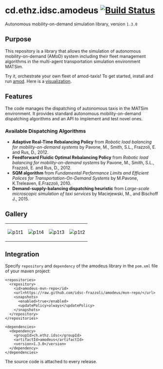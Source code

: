 # cd.ethz.idsc.amodeus <a href="https://travis-ci.org/idsc-frazzoli/amodeus"><img src="https://travis-ci.org/idsc-frazzoli/amodeus.svg?branch=master" alt="Build Status"></a>

Autonomous mobility-on-demand simulation library, version `1.3.0`

## Purpose

This repository is a library that allows the simulation of autonomous mobility-on-demand (AMoD) system including their fleet management algorithms in the multi-agent transportation simulation environment MATSim.

Try it, orchestrate your own fleet of amod-taxis!
To get started, install and run [amod](https://github.com/idsc-frazzoli/amod).
Here is a [visualization](https://www.youtube.com/watch?v=QkFtIQQSHto).

## Features

The code manages the dispatching of autonomous taxis in the MATSim environment.
It provides standard autonomous mobility-on-demand dispatching algorithms and an API to implement and test novel ones.

### Available Dispatching Algorithms

* **Adaptive Real-Time Rebalancing Policy** from *Robotic load balancing for mobility-on-demand systems* by Pavone, M., Smith, S.L., Frazzoli, E. and Rus, D., 2012.
* **Feedforward Fluidic Optimal Rebalancing Policy** from *Robotic load balancing for mobility-on-demand systems* by Pavone, M., Smith, S.L., Frazzoli, E. and Rus, D., 2012.
* **SQM algorithm** from *Fundamental Performance Limits and Efficient Polices for Transportation-On-Demand Systems* by M.Pavone, K.Treleaven, E.Frazzoli, 2010.
* **Demand-supply-balancing dispatching heuristic** from *Large-scale microscopic simulation of taxi services* by Maciejewski, M., and Bischoff J., 2015.

## Gallery

<table><tr>
<td>

![p1t1](https://user-images.githubusercontent.com/4012178/38852194-23c0b602-4219-11e8-90af-ce5c589ddf47.png)

<td>

![p1t4](https://user-images.githubusercontent.com/4012178/38852209-30616834-4219-11e8-81db-41fe71f7599e.png)

<td>

![p1t3](https://user-images.githubusercontent.com/4012178/38852252-4f4d178e-4219-11e8-9634-434200922ed0.png)

<td>

![p1t2](https://user-images.githubusercontent.com/4012178/38852212-3200c8d8-4219-11e8-9dad-eb0aa33e1357.png)

</tr></table>

## Integration

Specify `repository` and `dependency` of the amodeus library in the `pom.xml` file of your maven project:

    <repositories>
      <repository>
        <id>amodeus-mvn-repo</id>
        <url>https://raw.github.com/idsc-frazzoli/amodeus/mvn-repo/</url>
        <snapshots>
          <enabled>true</enabled>
          <updatePolicy>always</updatePolicy>
        </snapshots>
      </repository>
    </repositories>
    
    <dependencies>
      <dependency>
        <groupId>ch.ethz.idsc</groupId>
        <artifactId>amodeus</artifactId>
        <version>1.3.0</version>
      </dependency>
    </dependencies>

The source code is attached to every release.
